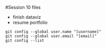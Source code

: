 #Session 10 files
* finish dataviz
* resume portfolio

```
git config --global user.name "[username]"
git config --global user.email "[email]"
git config --list
```
